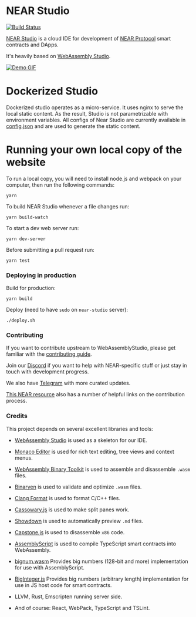 NEAR Studio
====
[![Build Status](https://www.travis-ci.org/nearprotocol/NEARStudio.svg?branch=master)](https://www.travis-ci.org/nearprotocol/NEARStudio)

[NEAR Studio](https://studio.nearprotocol.com) is a cloud IDE for development of [NEAR Protocol](https://nearprotocol.com) smart contracts and DApps.

It's heavily based on [WebAssembly Studio](https://webassembly.studio).


[![Demo GIF](demos/guest_book.gif)](https://studio.nearprotocol.com)

Dockerized Studio
===

Dockerized studio operates as a micro-service. It uses nginx to serve the local static content. As the result, Studio is
not parametrizable with environment variables. All configs of Near Studio are currently available in [config.json](./config.json)
and are used to generate the static content. 

Running your own local copy of the website
===

To run a local copy, you will need to install node.js and webpack on your computer, then run the following commands:

```
yarn
```

To build NEAR Studio whenever a file changes run:

```
yarn build-watch
```

To start a dev web server run:

```
yarn dev-server
```

Before submitting a pull request run:

```
yarn test
```

### Deploying in production

Build for production:
```
yarn build
```

Deploy (need to have `sudo` on `near-studio` server):
```
./deploy.sh
```


### Contributing

If you want to contribute upstream to WebAssemblyStudio, please get familiar with the [contributing guide](https://github.com/wasdk/WebAssemblyStudio/wiki/Contributing).

Join our [Discord](https://discord.gg/gBtUFKR) if you want to help with NEAR-specific stuff or just stay in touch with development progress.

We also have [Telegram](https://t.me/cryptonear) with more curated updates.

[This NEAR resource](https://docs.nearprotocol.com/docs/contribution/contribution-overview) also has a number of helpful links on the contribution process.

### Credits

This project depends on several excellent libraries and tools:

* [WebAssembly Studio](https://github.com/wasdk/WebAssemblyStudio) is used as a skeleton for our IDE.

* [Monaco Editor](https://github.com/Microsoft/monaco-editor) is used for rich text editing, tree views and context menus.

* [WebAssembly Binary Toolkit](https://github.com/WebAssembly/wabt) is used to assemble and disassemble `.wasm` files.

* [Binaryen](https://github.com/WebAssembly/binaryen/) is used to validate and optimize `.wasm` files.

* [Clang Format](https://github.com/tbfleming/cib) is used to format C/C++ files.

* [Cassowary.js](https://github.com/slightlyoff/cassowary.js/) is used to make split panes work.

* [Showdown](https://github.com/showdownjs/showdown) is used to automatically preview `.md` files.

* [Capstone.js](https://alexaltea.github.io/capstone.js/) is used to disassemble `x86` code.

* [AssemblyScript](https://github.com/AssemblyScript/assemblyscript) is used to compile TypeScript smart contracts into WebAssembly.

* [bignum.wasm](https://github.com/MaxGraey/bignum.wasm) Provides big numbers (128-bit and more) implementation for use with AssemblyScript.

* [BigInteger.js](https://github.com/peterolson/BigInteger.js) Provides big numbers (arbitrary length) implementation for use in JS host code for smart contracts.

* LLVM, Rust, Emscripten running server side.

* And of course: React, WebPack, TypeScript and TSLint.
